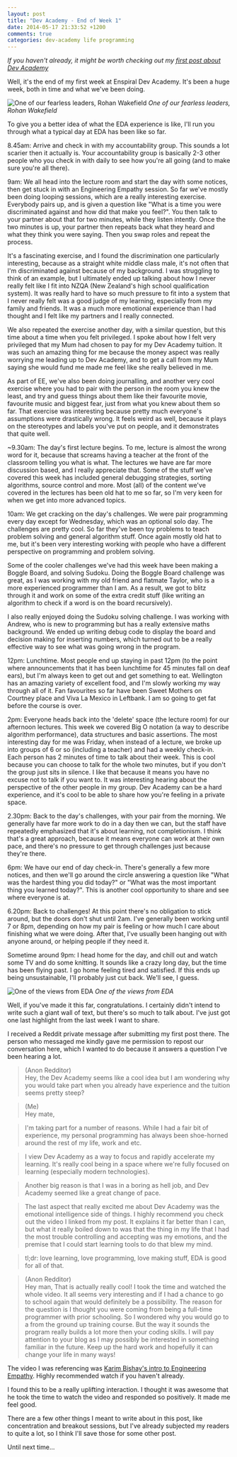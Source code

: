 ```yaml
---
layout: post
title: "Dev Academy - End of Week 1"
date: 2014-05-17 21:33:52 +1200
comments: true
categories: dev-academy life programming
---
```


*If you haven't already, it might be worth checking out my [first post about Dev Academy](http://widdersh.in/dev-academy-week-1/)*

Well, it's the end of my first week at Enspiral Dev Academy. It's been a huge week, both in time and what we've been doing.

![One of our fearless leaders, Rohan Wakefield](http://i.imgur.com/vg0m636.jpg)
*One of our fearless leaders, Rohan Wakefield*

To give you a better idea of what the EDA experience is like, I'll run you through what a typical day at EDA has been like so far.

8.45am: Arrive and check in with my accountability group. This sounds a lot scarier then it actually is. Your accountability group is basically 2-3 other people who you check in with daily to see how you're all going (and to make sure you're all there).

9am: We all head into the lecture room and start the day with some notices, then get stuck in with an Engineering Empathy session. So far we've mostly been doing looping sessions, which are a really interesting exercise. Everybody pairs up, and is given a question like "What is a time you were discriminated against and how did that make you feel?". You then talk to your partner about that for two minutes, while they listen intently. Once the two minutes is up, your partner then repeats back what they heard and what they think you were saying. Then you swap roles and repeat the process.

<!--more-->

It's a fascinating exercise, and I found the discrimination one particularly interesting, because as a straight white middle class male, it's not often that I'm discriminated against because of my background. I was struggling to think of an example, but I ultimately ended up talking about how I never really felt like I fit into NZQA (New Zealand's high school qualification system). It was really hard to have so much pressure to fit into a system that I never really felt was a good judge of my learning, especially from my family and friends. It was a much more emotional experience than I had thought and I felt like my partners and I really connected.

We also repeated the exercise another day, with a similar question, but this time about a time when you felt privileged. I spoke about how I felt very privileged that my Mum had chosen to pay for my Dev Academy tuition. It was such an amazing thing for me because the money aspect was really worrying me leading up to Dev Academy, and to get a call from my Mum saying she would fund me made me feel like she really believed in me.

As part of EE, we've also been doing journalling, and another very cool exercise where you had to pair with the person in the room you knew the least, and try and guess things about them like their favourite movie, favourite music and biggest fear, just from what you knew about them so far. That exercise was interesting because pretty much everyone's assumptions were drastically wrong. It feels weird as well, because it plays on the stereotypes and labels you've put on people, and it demonstrates that quite well.

~9.30am: The day's first lecture begins. To me, lecture is almost the wrong word for it, because that screams having a teacher at the front of the classroom telling you what is what. The lectures we have are far more discussion based, and I really appreciate that. Some of the stuff we've covered this week has included general debugging strategies, sorting algorithms, source control and more. Most (all) of the content we've covered in the lectures has been old hat to me so far, so I'm very keen for when we get into more advanced topics.

10am: We get cracking on the day's challenges. We were pair programming every day except for Wednesday, which was an optional solo day. The challenges are pretty cool. So far they've been toy problems to teach problem solving and general algorithm stuff. Once again mostly old hat to me, but it's been very interesting working with people who have a different perspective on programming and problem solving.

Some of the cooler challenges we've had this week have been making a Boggle Board, and solving Sudoku. Doing the Boggle Board challenge was great, as I was working with my old friend and flatmate Taylor, who is a more experienced programmer than I am. As a result, we got to blitz through it and work on some of the extra credit stuff (like writing an algorithm to check if a word is on the board recursively).

I also really enjoyed doing the Sudoku solving challenge. I was working with Andrew, who is new to programming but has a really extensive maths background. We ended up writing debug code to display the board and decision making for inserting numbers, which turned out to be a really effective way to see what was going wrong in the program.

12pm: Lunchtime. Most people end up staying in past 12pm (to the point where announcements that it has been lunchtime for 45 minutes fall on deaf ears), but I'm always keen to get out and get something to eat. Wellington has an amazing variety of excellent food, and I'm slowly working my way through all of it. Fan favourites so far have been Sweet Mothers on Courtney place and Viva La Mexico in Leftbank. I am so going to get fat before the course is over.

2pm: Everyone heads back into the 'delete' space (the lecture room) for our afternoon lectures. This week we covered Big O notation (a way to describe algorithm performance), data structures and basic assertions. The most interesting day for me was Friday, when instead of a lecture, we broke up into groups of 6 or so (including a teacher) and had a weekly check-in. Each person has 2 minutes of time to talk about their week. This is cool because you can choose to talk for the whole two minutes, but if you don't the group just sits in silence. I like that because it means you have no excuse not to talk if you want to. It was interesting hearing about the perspective of the other people in my group. Dev Academy can be a hard experience, and it's cool to be able to share how you're feeling in a private space.

2.30pm: Back to the day's challenges, with your pair from the morning. We generally have far more work to do in a day then we can, but the staff have repeatedly emphasized that it's about learning, not completionism. I think that's a great approach, because it means everyone can work at their own pace, and there's no pressure to get through challenges just because they're there.

6pm: We have our end of day check-in. There's generally a few more notices, and then we'll go around the circle answering a question like "What was the hardest thing you did today?" or "What was the most important thing you learned today?". This is another cool opportunity to share and see where everyone is at.

6.20pm: Back to challenges! At this point there's no obligation to stick around, but the doors don't shut until 2am. I've generally been working until 7 or 8pm, depending on how my pair is feeling or how much I care about finishing what we were doing. After that, I've usually been hanging out with anyone around, or helping people if they need it.

Sometime around 9pm: I head home for the day, and chill out and watch some TV and do some knitting. It sounds like a crazy long day, but the time has been flying past. I go home feeling tired and satisfied. If this ends up being unsustainable, I'll probably just cut back. We'll see, I guess.

![One of the views from EDA](http://i.imgur.com/nnXlKsC.jpg)
*One of the views from EDA*

Well, if you've made it this far, congratulations. I certainly didn't intend to write such a giant wall of text, but there's so much to talk about. I've just got one last highlight from the last week I want to share.

I received a Reddit private message after submitting my first post there. The person who messaged me kindly gave me permission to repost our conversation here, which I wanted to do because it answers a question I've been hearing a lot.


>(Anon Redditor)  
>Hey, the Dev Academy seems like a cool idea but I am wondering why you would take part when you already have experience and the tuition seems pretty steep?


>(Me)  
>Hey mate,

>I'm taking part for a number of reasons. While I had a fair bit of experience, my personal programming has always been shoe-horned around the rest of my life, work and etc.

>I view Dev Academy as a way to focus and rapidly accelerate my learning. It's really cool being in a space where we're fully focused on learning (especially modern technologies).

>Another big reason is that I was in a boring as hell job, and Dev Academy seemed like a great change of pace.

>The last aspect that really excited me about Dev Academy was the emotional intelligence side of things. I highly recommend you check out the video I linked from my post. It explains it far better than I can, but what it really boiled down to was that the thing in my life that I had the most trouble controlling and accepting was my emotions, and the premise that I could start learning tools to do that blew my mind.

>tl;dr: love learning, love programming, love making stuff, EDA is good for all of that.


>(Anon Redditor)  
>Hey man, That is actually really cool! I took the time and watched the whole video. It all seems very interesting and if I had a chance to go to school again that would definitely be a possibility. The reason for the question is I thought you were coming from being a full-time programmer with prior schooling. So I wondered why you would go to a from the ground up training course. But the way it sounds the program really builds a lot more then your coding skills. I will pay attention to your blog as I may possibly be interested in something familiar in the future. Keep up the hard work and hopefully it can change your life in many ways!


The video I was referencing was [Karim Bishay's intro to Engineering Empathy](http://vimeo.com/76762772). Highly recommended watch if you haven't already.

I found this to be a really uplifting interaction. I thought it was awesome that he took the time to watch the video and responded so positively. It made me feel good.

There are a few other things I meant to write about in this post, like concentration and breakout sessions, but I've already subjected my readers to quite a lot, so I think I'll save those for some other post.

Until next time...
